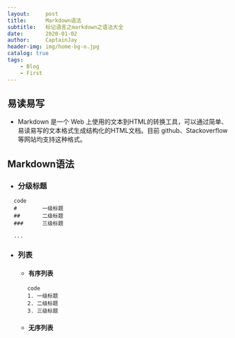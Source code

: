 ```yaml
---
layout:     post
title:      Markdown语法
subtitle:   标记语言之markdown之语法大全
date:       2020-01-02
author:     CaptainJay
header-img: img/home-bg-o.jpg
catalog: true
tags:
    - Blog
    - First
---
```


## 易读易写
  * Markdown 是一个 Web 上使用的文本到HTML的转换工具，可以通过简单、易读易写的文本格式生成结构化的HTML文档。目前 github、Stackoverflow 等网站均支持这种格式。

## Markdown语法
 * ### 分级标题
  ```
    code
    #        一级标题
    ##       二级标题
    ###      三级标题
    
    ...
  ```
  * ### 列表
    * #### 有序列表
     ```
        code
        1. 一级标题
        2. 二级标题
        3. 三级标题
     ```
    * #### 无序列表
    
